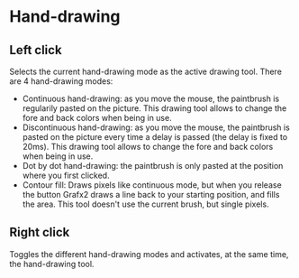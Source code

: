 # Hand-drawing #

## Left click ##

Selects the current hand-drawing mode as the active drawing tool. There are 4 hand-drawing modes:

  * Continuous hand-drawing: as you move the mouse, the paintbrush is regularily pasted on the picture. This drawing tool allows to change the fore and back colors when being in use.
  * Discontinuous hand-drawing: as you move the mouse, the paintbrush is pasted on the picture every time a delay is passed (the delay is fixed to 20ms). This drawing tool allows to change the fore and back colors when being in use.
  * Dot by dot hand-drawing: the paintbrush is only pasted at the position where you first clicked.
  * Contour fill: Draws pixels like continuous mode, but when you release the button Grafx2 draws a line back to your starting position, and fills the area. This tool doesn't use the current brush, but single pixels.

## Right click ##

Toggles the different hand-drawing modes and activates, at the same time, the hand-drawing tool.
